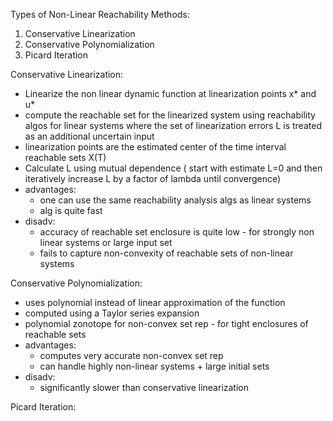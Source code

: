 Types of Non-Linear Reachability Methods:

1. Conservative Linearization
2. Conservative Polynomialization
3. Picard Iteration


Conservative Linearization:
- Linearize the non linear dynamic function at linearization points x* and u*
- compute the reachable set for the linearized system using reachability algos for linear systems where the set of linearization errors L is treated as an additional uncertain input
- linearization points are the estimated center of the time interval reachable sets X(T)
- Calculate L using mutual dependence ( start with estimate L=0 and then iteratively increase L by a factor of lambda until convergence)
- advantages:
	- one can use the same reachability analysis algs as linear systems
	- alg is quite fast
- disadv:
	- accuracy of reachable set enclosure is quite low - for strongly non linear systems or large input set
	- fails to capture non-convexity of reachable sets of non-linear systems

 Conservative Polynomialization:
 - uses polynomial instead of linear approximation of the function
 - computed using a Taylor series expansion
 - polynomial zonotope for non-convex set rep - for tight enclosures of reachable sets
 - advantages:
	 - computes very accurate non-convex set rep
	 - can handle highly non-linear systems + large initial sets
- disadv:
	 - significantly slower than conservative linearization


Picard Iteration:
